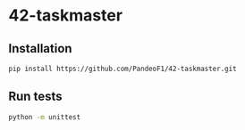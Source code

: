 # 42-taskmaster

## Installation

```bash
pip install https://github.com/PandeoF1/42-taskmaster.git
```

## Run tests

```bash
python -m unittest
```